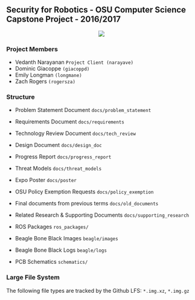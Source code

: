 ## Security for Robotics - OSU Computer Science Capstone Project - 2016/2017

<p align="center">
  <img src="https://d30y9cdsu7xlg0.cloudfront.net/png/15208-200.png">
</p>

### Project Members
  * Vedanth Narayanan `Project Client (narayave)`
  * Dominic Giacoppe `(giacoppd)`
  * Emily Longman `(longmane)`
  * Zach Rogers `(rogersza)`

### Structure
* Problem Statement Document `docs/problem_statement`

* Requirements Document `docs/requirements`

* Technology Review Document `docs/tech_review`

* Design Document `docs/design_doc`

* Progress Report `docs/progress_report`

* Threat Models `docs/threat_models`

* Expo Poster `docs/poster`

* OSU Policy Exemption Requests `docs/policy_exemption`

* Final documents from previous terms `docs/old_documents`

* Related Research & Supporting Documents `docs/supporting_research`

* ROS Packages `ros_packages/`

* Beagle Bone Black Images `beagle/images`

* Beagle Bone Black Logs `beagle/logs`

* PCB Schematics `schematics/`

### Large File System
The following file types are tracked by the Github LFS: `*.img.xz`, `*.img.gz`
